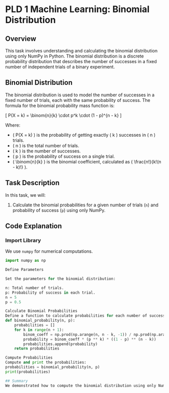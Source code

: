 # PLD 1 Machine Learning: Binomial Distribution

## Overview

This task involves understanding and calculating the binomial distribution using only NumPy in Python. The binomial distribution is a discrete probability distribution that describes the number of successes in a fixed number of independent trials of a binary experiment.

## Binomial Distribution

The binomial distribution is used to model the number of successes in a fixed number of trials, each with the same probability of success. The formula for the binomial probability mass function is:

\[ P(X = k) = \binom{n}{k} \cdot p^k \cdot (1 - p)^{n - k} \]

Where:
- \( P(X = k) \) is the probability of getting exactly \( k \) successes in \( n \) trials.
- \( n \) is the total number of trials.
- \( k \) is the number of successes.
- \( p \) is the probability of success on a single trial.
- \( \binom{n}{k} \) is the binomial coefficient, calculated as \( \frac{n!}{k!(n - k)!} \).

## Task Description

In this task, we will:
1. Calculate the binomial probabilities for a given number of trials (`n`) and probability of success (`p`) using only NumPy.

## Code Explanation

### Import Library

We use `numpy` for numerical computations.

```python
import numpy as np

Define Parameters

Set the parameters for the binomial distribution:

n: Total number of trials.
p: Probability of success in each trial.
n = 5
p = 0.5

Calculate Binomial Probabilities
Define a function to calculate probabilities for each number of successes from 0 to n:
def binomial_probability(n, p):
    probabilities = []
    for k in range(n + 1):
        binom_coeff = np.prod(np.arange(n, n - k, -1)) / np.prod(np.arange(1, k + 1))
        probability = binom_coeff * (p ** k) * ((1 - p) ** (n - k))
        probabilities.append(probability)
    return probabilities

Compute Probabilities
Compute and print the probabilities:
probabilities = binomial_probability(n, p)
print(probabilities)

## Summary
We demonstrated how to compute the binomial distribution using only NumPy. Understanding the binomial distribution helps us model and analyze scenarios with binary outcomes, which is very inmportant in  machine learning applications.

